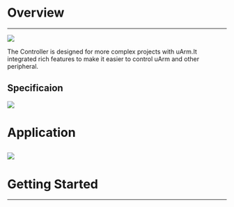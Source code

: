 # Overview

----------
![](https://github.com/uArm-Developer/Controller/blob/master/image/Poster.jpg)

The Controller is designed for more complex projects with uArm.It integrated rich features to make it easier to control uArm and other peripheral.
## Specificaion
![](https://github.com/uArm-Developer/Controller/blob/master/image/Specificaion.jpg)

# Application
![](https://github.com/uArm-Developer/Controller/blob/master/image/Applicaion.jpg)
----------

 
# Getting Started

----------

